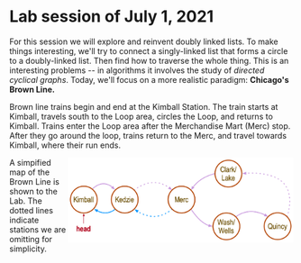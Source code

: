 # Lab session of July 1, 2021

For this session we will explore and reinvent doubly linked lists. To make 
things interesting, we'll try to connect a singly-linked list that forms a 
circle to a doubly-linked list. Then find how to traverse the whole thing. 
This is an interesting problems -- in algorithms it involves the study of 
_directed cyclical graphs_. Today, we'll focus on a more realistic paradigm: 
**Chicago's  Brown Line.**

Brown line trains begin and end at the Kimball Station. The train starts at 
Kimball, travels south to the Loop area, circles the Loop, and returns to 
Kimball. Trains enter the Loop area after the Merchandise Mart (Merc) stop. 
After 
they go around the loop, trains return to the Merc, and travel towards 
Kimball, where their run ends.

<img src="BrownLine.png" alt="drawing" width="400" align="right" />
A simpified map of the Brown Line is shown to the Lab. The dotted lines 
indicate stations we are omitting for simplicity. 